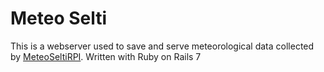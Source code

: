 # Meteo Selti
This is a webserver used to save and serve meteorological data collected by [MeteoSeltiRPI](https://github.com/ShadowCrafter011/MeteoSeltiRPI).
Written with Ruby on Rails 7
